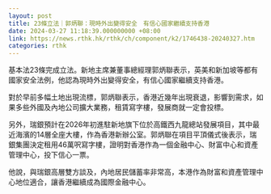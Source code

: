 ```yaml
---
layout: post
title: 23條立法｜郭炳聯：現時外出變得安全　有信心國家繼續支持香港
date: 2024-03-27 11:18:39.000000000 +08:00
link: https://news.rthk.hk/rthk/ch/component/k2/1746438-20240327.htm
categories: rthk
---
```


基本法23條完成立法。新地主席兼董事總經理郭炳聯表示，英美和新加坡等都有國家安全法例，他認為現時外出變得安全，有信心國家繼續支持香港。

對於早前多幅土地出現流標，郭炳聯表示，香港近幾年出現衰退，影響到需求，如果多些外國及內地公司擴大業務，租賃寫字樓，發展商就一定會投標。

另外，瑞銀預計在2026年初進駐新地旗下位於高鐵西九龍總站發展項目，其中最近海濱的14層全座大樓，作為香港新辦公室。郭炳聯在項目平頂儀式後表示，瑞銀集團決定租用46萬呎寫字樓，證明對香港作為一個金融中心、財富中心和資產管理中心，投下信心一票。

他說，與瑞銀高層雙方談及，內地居民儲蓄率非常高，本港作為財富和資產管理中心地位適合，讓香港繼續成為國際金融中心。
